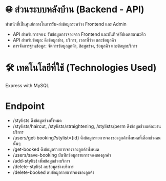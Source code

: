 # 🌐 ส่วนระบบหลังบ้าน (Backend - API)
ทำหน้าที่เป็นศูนย์กลางในการรับ-ส่งข้อมูลระหว่าง Frontend และ Admin
- API สำหรับการจอง: รับข้อมูลการจองจาก Frontend และบันทึก/อัปเดตสถานะคิว
- API สำหรับข้อมูล: ดึงข้อมูลช่าง, บริการ, เวลาที่ว่าง และข้อมูลคิว
- การจัดการฐานข้อมูล: จัดการข้อมูลลูกค้า, ข้อมูลช่าง, ข้อมูลคิว และข้อมูลบริการ

# 🛠 เทคโนโลยีที่ใช้ (Technologies Used)
Express with MySQL

# Endpoint
- /stylists ดึงข้อมูลช่างทั้งหมด
- /stylists/haircut, /stylists/straightening, /stylists/perm ดึงข้อมูลช่างแต่ละงานบริการ
- /users/get-booking?stylist={id} ดึงข้อมูลรายการจองของลูกค้าทั้งหมดที่เลือกช่างคนนั้นๆ
- /get-booked ดึงข้อมูลรายการจองของลูกค้าทั้งหมด
- /users/save-booking บันทึกข้อมูลรายการจองของลูกค้า
- /add-stylist เพิ่มข้อมูลช่างบริการ
- /delete-stylist ลบข้อมูลช่างบริการ
- /delete-booked ลบข้อมูลรายการจองของลูกค้า
